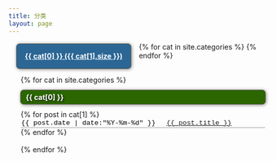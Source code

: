 ```yaml
---
title: 分类
layout: page
---
```



<style type="text/css">


  .nav1 {
    background: #2B6600;
    border-radius: 6px 6px 6px 6px;
    box-shadow: 0 0 0 1px #5F5A4B, 1px 1px 6px 1px rgba(10, 10, 0, 0.5);
    color: #FFFFFF;
    font-weight: bold;
    margin: 12px 0px;
    padding: 5px 0px 5px 10px;
    text-shadow: 2px 2px 3px #222222;
  }

  .nav2 {
       background: #2B6695;
       border-radius: 6px 6px 6px 6px;
       box-shadow: 0 0 0 1px #5F5A4B, 1px 1px 6px 1px rgba(10, 10, 0, 0.5);
       color: #FFFFFF;
       font-weight: bold;
       margin: 18px 0px;
       padding: 8px 0px 5px 5px
       text-shadow: 2px 2px 3px #222222;
  }

  #tag_cloud a
  {
    line-height: 2rem; 
    display: block; 
    float: left; 
    padding: 0.5rem 1rem;
    margin: 0.2rem 1rem;
  }


   #tag_cloud a
  {
    line-height: 2rem; 
    display: block; 
    float: left; 
    padding: 0.5rem 1rem;
    margin: 0.2rem 1rem;
  }

  .listing-seperator{font-weight:bold;}
  .listing-item,.listing-seperator{list-style-type:none;}

  .listing-item a{
    padding:.2em 1em;

  }

  

  .listing-item
  {
      clear: both;
      border-bottom: 1px solid #9f9f9f;
      cursor: pointer;
      -webkit-user-select: none;
      -moz-user-select: none;
      text-align: left;
      color: Black;
      position: relative;
      font-family: 'Courier New', 'Courier New', monospace;
      font-size: 10pt;
      padding: 1px !important;
  }
  .listing-item-selected
  {
      background-color: #3875d7;
      color: White !important;
  }

</style>


<div id='tag_cloud'>
{% for cat in site.categories %}
<a class="nav2"  href="#{{ cat[0] }}" title="{{ cat[0] }}" rel="{{ cat[1].size }}">{{ cat[0] }} ({{ cat[1].size }})</a>
{% endfor %}
<div class="cls"></div>
</div>
<br />

<ul class="listing">
{% for cat in site.categories %}
  <li class="listing-seperator nav1" id="{{ cat[0] }}">{{ cat[0] }}</li>
{% for post in cat[1] %}
  <li class="listing-item">
  <time datetime="{{ post.date | date:"%Y-%m-%d" }}">{{ post.date | date:"%Y-%m-%d" }}</time>
  <a href="{{ post.url }}" title="{{ post.title }}">{{ post.title }}</a>
  </li>
{% endfor %}
<br />
<br />
{% endfor %}
</ul>

<!-- <script src="/media/js/jquery.tagcloud.js" type="text/javascript" charset="utf-8"></script> 
<script language="javascript">
$.fn.tagcloud.defaults = {
    size: {start: 1, end: 1, unit: 'em'},
      color: {start: '#f8e0e6', end: '#ff3333'}
};

$(function () {
    $('#tag_cloud a').tagcloud();
});
</script> -->

